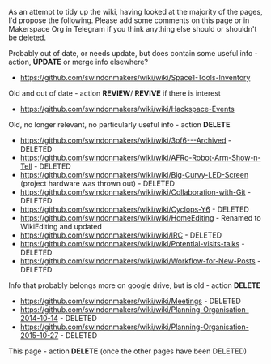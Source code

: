 As an attempt to tidy up the wiki, having looked at the majority of the pages, I'd propose the following.  Please add some comments on this page or in Makerspace Org in Telegram if you think anything else should or shouldn't be deleted.

Probably out of date, or needs update, but does contain some useful info - action, **UPDATE** or merge info elsewhere?
* https://github.com/swindonmakers/wiki/wiki/Space1-Tools-Inventory

Old and out of date - action **REVIEW**/ **REVIVE** if there is interest
* https://github.com/swindonmakers/wiki/wiki/Hackspace-Events

Old, no longer relevant, no particularly useful info - action **DELETE**
* https://github.com/swindonmakers/wiki/wiki/3of6---Archived - DELETED
* https://github.com/swindonmakers/wiki/wiki/AFRo-Robot-Arm-Show-n-Tell - DELETED
* https://github.com/swindonmakers/wiki/wiki/Big-Curvy-LED-Screen (project hardware was thrown out) - DELETED
* https://github.com/swindonmakers/wiki/wiki/Collaboration-with-Git - DELETED
* https://github.com/swindonmakers/wiki/wiki/Cyclops-Y6 - DELETED
* https://github.com/swindonmakers/wiki/wiki/HomeEditing - Renamed to WikiEditing and updated
* https://github.com/swindonmakers/wiki/wiki/IRC - DELETED
* https://github.com/swindonmakers/wiki/wiki/Potential-visits-talks - DELETED
* https://github.com/swindonmakers/wiki/wiki/Workflow-for-New-Posts - DELETED

Info that probably belongs more on google drive, but is old - action **DELETE**
* https://github.com/swindonmakers/wiki/wiki/Meetings - DELETED
* https://github.com/swindonmakers/wiki/wiki/Planning-Organisation-2014-10-14 - DELETED
* https://github.com/swindonmakers/wiki/wiki/Planning-Organisation-2015-10-27 - DELETED

This page - action **DELETE** (once the other pages have been DELETED)
